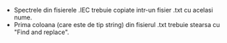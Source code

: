 - Spectrele din fisierele .IEC trebuie copiate intr-un fisier .txt cu acelasi nume.
- Prima coloana (care este de tip string) din fisierul .txt trebuie stearsa cu "Find and replace".

